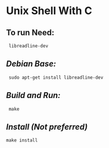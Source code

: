 # **Unix Shell With C**
## To run Need:
     libreadline-dev
## ***Debian Base:***
     sudo apt-get install libreadline-dev
## ***Build and Run:***
     make
## ***Install (Not preferred)***
    make install